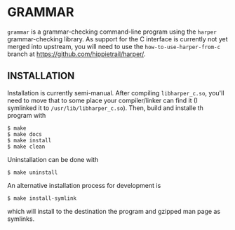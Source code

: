 # GRAMMAR
`grammar` is a grammar-checking command-line program using the `harper` grammar-checking library.
As support for the C interface is currently not yet merged into upstream, you will need to use the `how-to-use-harper-from-c` branch at https://github.com/hippietrail/harper/.

## INSTALLATION
Installation is currently semi-manual.
After compiling `libharper_c.so`, you'll need to move that to some place your compiler/linker can find it (I symlinked it to `/usr/lib/libharper_c.so`).
Then, build and installe th program with
```
$ make
$ make docs
$ make install
$ make clean
```

Uninstallation can be done with
```
$ make uninstall
```

An alternative installation process for development is
```
$ make install-symlink
```
which will install to the destination the program and gzipped man page as symlinks.
